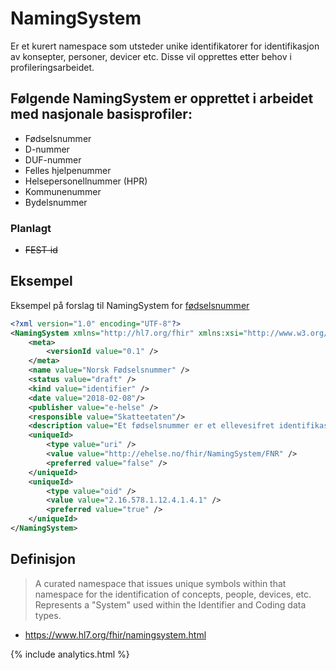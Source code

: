 # NamingSystem

Er et kurert namespace som utsteder unike identifikatorer for identifikasjon av konsepter, personer, devicer etc. Disse vil opprettes etter behov i profileringsarbeidet. 

## Følgende NamingSystem er opprettet i arbeidet med nasjonale basisprofiler:

* Fødselsnummer
* D-nummer
* DUF-nummer
* Felles hjelpenummer
* Helsepersonellnummer (HPR)
* Kommunenummer
* Bydelsnummer

### Planlagt

* ~~FEST-id~~

## Eksempel
Eksempel på forslag til NamingSystem for [fødselsnummer](https://git.sarepta.ehelse.no/utvikling/FHIR/raw/master/norway/NamingSystem/no-fodselsnummer.namingsystem.xml)

```xml
<?xml version="1.0" encoding="UTF-8"?>
<NamingSystem xmlns="http://hl7.org/fhir" xmlns:xsi="http://www.w3.org/2001/XMLSchema-instance" xsi:schemaLocation="http://hl7.org/fhir ../../STU3/fhir-all-xsd/fhir-single.xsd">
    <meta>
        <versionId value="0.1" />
    </meta>
    <name value="Norsk Fødselsnummer" />
    <status value="draft" />
    <kind value="identifier" />
    <date value="2018-02-08"/>
    <publisher value="e-helse" />
    <responsible value="Skatteetaten"/>
    <description value="Et fødselsnummer er et ellevesifret identifikasjonsnummer. Alle som er folkeregistrert i Norge har et fødselsnummer." />
    <uniqueId>
        <type value="uri" />
        <value value="http://ehelse.no/fhir/NamingSystem/FNR" />
        <preferred value="false" />
    </uniqueId>
    <uniqueId>
        <type value="oid" />
        <value value="2.16.578.1.12.4.1.4.1" />
        <preferred value="true" />
    </uniqueId>
</NamingSystem>
```

## Definisjon

> A curated namespace that issues unique symbols within that namespace for the identification of concepts, people, devices, etc. Represents a "System" used within the Identifier and Coding data types.

* https://www.hl7.org/fhir/namingsystem.html

{% include analytics.html %}
